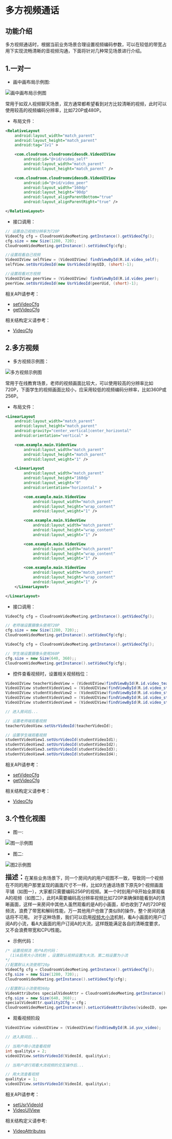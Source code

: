 # 多方视频通话

## 功能介绍

多方视频通话时，根据当前业务场景合理设置视频编码参数，可以在较低的带宽占用下实现流畅清晰的音视频沟通，下面将针对几种常见场景进行介绍。


<h2 id=one> 1.一对一</h2>

- 画中画布局示例图:

![画中画布局示例图](./images/layout_overlap.jpg)

常用于如双人视频聊天场景，双方通常都希望看到对方比较清晰的视频，此时可以使用较高的视频编码分辨率，比如720P或480P。


- 布局文件：

``` xml
<RelativeLayout
    android:layout_width="match_parent"
    android:layout_height="match_parent"
    android:tag="1v1" >

    <com.cloudroom.cloudroomvideosdk.VideoUIView
    	android:id="@+id/video_self"
        android:layout_width="match_parent"
        android:layout_height="match_parent" />

    <com.cloudroom.cloudroomvideosdk.VideoUIView
    	android:id="@+id/video_peer"
        android:layout_width="160dp"
        android:layout_height="90dp"
        android:layout_alignParentBottom="true"
        android:layout_alignParentRight="true" />

</RelativeLayout>
```

- 接口调用：

```java
// 设置自己视频分辨率为720P
VideoCfg cfg = CloudroomVideoMeeting.getInstance().getVideoCfg();
cfg.size = new Size(1280, 720);
CloudroomVideoMeeting.getInstance().setVideoCfg(cfg);

//设置观看自己视频
VideoUIView selfView = (VideoUIView) findViewById(R.id.video_self);
selfView.setUsrVideoId(new UsrVideoId(myUID, (short)-1);

//设置观看对方视频
VideoUIView peerView = (VideoUIView) findViewById(R.id.video_peer);
peerView.setUsrVideoId(new UsrVideoId(peerUid, (short)-1);
```

相关API请参考：

* [setVideoCfg](API.md#setVideoCfg)
* [getVideoCfg](API.md#getVideoCfg)

相关结构定义请参考：

* [VideoCfg](TypeDefinitions.md#VideoCfg)


<h2 id=more> 2.多方视频</h2>

- 多方视频示例图：

![多方视频示例图](./images/five.jpg)

常用于在线教育场景，老师的视频画面比较大，可以使用较高的分辨率比如720P，下面学生的视频画面比较小，应采用较低的视频编码分辨率，比如360P或256P。


- 布局文件：

``` xml
<LinearLayout
    android:layout_width="match_parent"
    android:layout_height="match_parent"
    android:gravity="center_vertical|center_horizontal"
    android:orientation="vertical" >

    <com.example.main.VideoView
        android:layout_width="match_parent"
        android:layout_height="match_parent"
        android:layout_weight="1" />

    <LinearLayout
        android:layout_width="match_parent"
        android:layout_height="160dp"
        android:layout_weight="0"
        android:orientation="horizontal" >

        <com.example.main.VideoView
            android:layout_width="match_parent"
            android:layout_height="wrap_content"
            android:layout_weight="1" />

        <com.example.main.VideoView
            android:layout_width="match_parent"
            android:layout_height="wrap_content"
            android:layout_weight="1" />

        <com.example.main.VideoView
            android:layout_width="match_parent"
            android:layout_height="wrap_content"
            android:layout_weight="1" />

        <com.example.main.VideoView
            android:layout_width="match_parent"
            android:layout_height="wrap_content"
            android:layout_weight="1" />
    </LinearLayout>

</LinearLayout>
```

+ 接口调用：

```java
VideoCfg cfg = CloudroomVideoMeeting.getInstance().getVideoCfg();

// 老师端设置摄像头使用720P
cfg.size = new Size(1280, 720);;
CloudroomVideoMeeting.getInstance().setVideoCfg(cfg);
```


```java
VideoCfg cfg = CloudroomVideoMeeting.getInstance().getVideoCfg();

// 学生端设置摄像头使用360P
cfg.size = new Size(640, 360);;
CloudroomVideoMeeting.getInstance().setVideoCfg(cfg);
```

- 控件查看视频时，设置相关视频档位：

```java
VideoUIView teacherVideoView = (VideoUIView)findViewById(R.id.video_teacher);
VideoUIView studentVideoView1 = (VideoUIView)findViewById(R.id.video_student1);
VideoUIView studentVideoView2 = (VideoUIView)findViewById(R.id.video_student2);
VideoUIView studentVideoView3 = (VideoUIView)findViewById(R.id.video_student3);
VideoUIView studentVideoView4 = (VideoUIView)findViewById(R.id.video_student4);

// 进入房间后...

// 设置老师端观看视频
teacherVideoView.setUsrVideoId(teacherVideoId);

// 设置学生端观看视频
studentVideoView1.setUsrVideoId(studentVideoId1);
studentVideoView2.setUsrVideoId(studentVideoId2);
studentVideoView3.setUsrVideoId(studentVideoId3);
studentVideoView4.setUsrVideoId(studentVideoId4);
```

相关API请参考：

* [setVideoCfg](API.md#setVideoCfg)
* [getVideoCfg](API.md#getVideoCfg)

相关结构定义请参考：

* [VideoCfg](TypeDefinitions.md#VideoCfg)

<h2 id=customize> 3.个性化视图</h2>

- 图一: 

![图一示例图](./images/nine.jpg)

- 图二:

![图2示例图](./images/one.jpg)

<font style="font-weight:bolder;font-size:20px;">描述：</font>在某些业务场景下，同一个房间内的用户视图不一致，导致同一个视频在不同的用户那里呈现的画面尺寸不一样，比如9方通话场景下原先9个视频画面平铺（如图一），大家都只需要编码256P的视频。某一个时刻用户B开始全屏观看A的视频（如图二），此时A需要编码高分辨率视频比如720P来确保B能看到A的清晰画面，这样一来房间中其他人虽然观看的是A的小画面，却也收到了A的720P视频流，浪费了带宽和解码性能，万一其他用户也做了类似B的操作，整个房间的通话将不可用。
对于这种场景，我们可以启用[视频大小流](KeyWords.md#stream)机制，看A小画面的用户订阅A的小流，看A大画面的用户订阅A的大流，这样既能满足各自的清晰度要求，又不会浪费带宽和CPU性能。

- 示例代码：

```java
/* 设置视频流 用户A的代码：
  (1)A启用大小流机制 。设置默认视频设置为大流，第二档设置为小流
*/
//配置默认大流使用720p
VideoCfg cfg = CloudroomVideoMeeting.getInstance().getVideoCfg();
cfg.size = new Size(1280, 720);;
CloudroomVideoMeeting.getInstance().setVideoCfg(cfg);

//配置默认小流使用360p
VideoAttributes specialVideoAttr = CloudroomVideoMeeting.getInstance().getLocVideoAttributes(videoID);
cfg.size = new Size(640, 360);;
specialVideoAttr.quality2Cfg = cfg；
CloudroomVideoMeeting.getInstance().setLocVideoAttributes(videoID, specialVideoAttr);
```

- 观看视频阶段

```java
VideoUIView videoUIView = (VideoUIView)findViewById(R.id.yuv_video);

// 进入房间后...

// 当用户用小流查看视频
int qualityLv = 2;
videoUIView.setUsrVideoId(VideoId, qualityLv);

// 当用户进行观看大流视频的交互操作后...

// 用大流查看视频
qualityLv = 1;
videoUIView.setUsrVideoId(VideoId, qualityLv);
```

相关API请参考：

* [setUsrVideoId](UIComponent.md#setUsrVideoId)
* [VideoUIView](UIComponent.md#VideoUIView)

相关结构定义请参考: 

* [VideoAttributes](TypeDefinitions.md#VideoAttributes)
